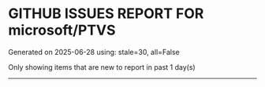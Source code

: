 
# GITHUB ISSUES REPORT FOR microsoft/PTVS


Generated on 2025-06-28 using: stale=30, all=False


Only showing items that are new to report in past 1 day(s)


---




















